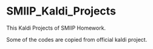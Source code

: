 # SMIIP_Kaldi_Projects

This Kaldi Projects of SMIIP Homework. 

Some of the codes are copied from official kaldi project. 
